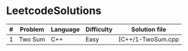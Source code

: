 # LeetcodeSolutions
| #| Problem   | Language |  Difficulty | Solution file     |
|--|-----------|----------|-------------|-------------------|
| 1| Two Sum   | C++      | Easy        | [C++/1-TwoSum.cpp |
